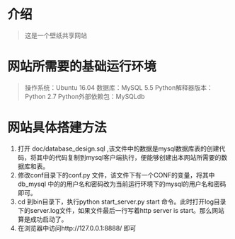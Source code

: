 
# 介绍
> 这是一个壁纸共享网站

# 网站所需要的基础运行环境
>操作系统：Ubuntu 16.04
>   数据库：MySQL 5.5
>   Python解释器版本：Python 2.7
>   Python外部依赖包：MySQLdb

# 网站具体搭建方法
1. 打开 doc/database_design.sql ,该文件中的数据是mysql数据库表的创建代码，将其中的代码复制到mysql客户端执行，便能够创建出本网站所需要的数据库和表。
2. 修改conf目录下的conf.py 文件，该文件下有一个CONF的变量，将其中 db_mysql 中的的用户名和密码改为当前运行环境下的mysql的用户名和密码即可。
3. cd 到bin目录下，执行python start_server.py start 命令。此时打开log目录下的server.log文件，如果文件最后一行写着http server is start。那么网站算是成功启动了。
4. 在浏览器中访问http://127.0.0.1:8888/ 即可
